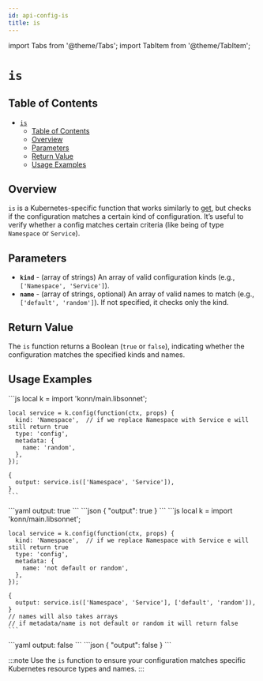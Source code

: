 ```yaml
---
id: api-config-is
title: is
---
```


import Tabs from '@theme/Tabs';
import TabItem from '@theme/TabItem';

# `is`

## Table of Contents
- [`is`](#is)
  - [Table of Contents](#table-of-contents)
  - [Overview](#overview)
  - [Parameters](#parameters)
  - [Return Value](#return-value)
  - [Usage Examples](#usage-examples)

## Overview
`is` is a Kubernetes-specific function that works similarly to [get](api-config-get), but checks if the configuration matches a certain kind of configuration. It’s useful to verify whether a config matches certain criteria (like being of type `Namespace` or `Service`).

## Parameters
- **`kind`** - (array of strings) An array of valid configuration kinds (e.g., `['Namespace', 'Service']`).
- **`name`** - (array of strings, optional) An array of valid names to match (e.g., `['default', 'random']`). If not specified, it checks only the kind.

## Return Value
The `is` function returns a Boolean (`true` or `false`), indicating whether the configuration matches the specified kinds and names.


## Usage Examples

<Tabs>
  <TabItem value="jsonnet" label="Jsonnet" default>
    ```js
    local k = import 'konn/main.libsonnet';

    local service = k.config(function(ctx, props) {
      kind: 'Namespace',  // if we replace Namespace with Service e will still return true
      type: 'config',
      metadata: {
        name: 'random',
      },
    });

    {
      output: service.is(['Namespace', 'Service']),
    }
    ``` 
  </TabItem>
  <TabItem value="yaml" label="YAML Output">
    ```yaml
    output: true
    ```
  </TabItem>
  <TabItem value="json" label="JSON Output">
    ```json
    {
      "output": true
    }
    ```
  </TabItem>
</Tabs>






<Tabs>
  <TabItem value="jsonnet" label="Jsonnet" default>
    ```js
    local k = import 'konn/main.libsonnet';

    local service = k.config(function(ctx, props) {
      kind: 'Namespace',  // if we replace Namespace with Service e will still return true
      type: 'config',
      metadata: {
        name: 'not default or random',
      },
    });

    {
      output: service.is(['Namespace', 'Service'], ['default', 'random']),
    }
    // names will also takes arrays
    // if metadata/name is not default or random it will return false
    ``` 
  </TabItem>
  <TabItem value="yaml" label="YAML Output">
    ```yaml
    output: false
    ```
  </TabItem>
  <TabItem value="json" label="JSON Output">
    ```json
    {
      "output": false
    }
    ```
  </TabItem>
</Tabs>

:::note
Use the `is` function to ensure your configuration matches specific Kubernetes resource types and names.
:::